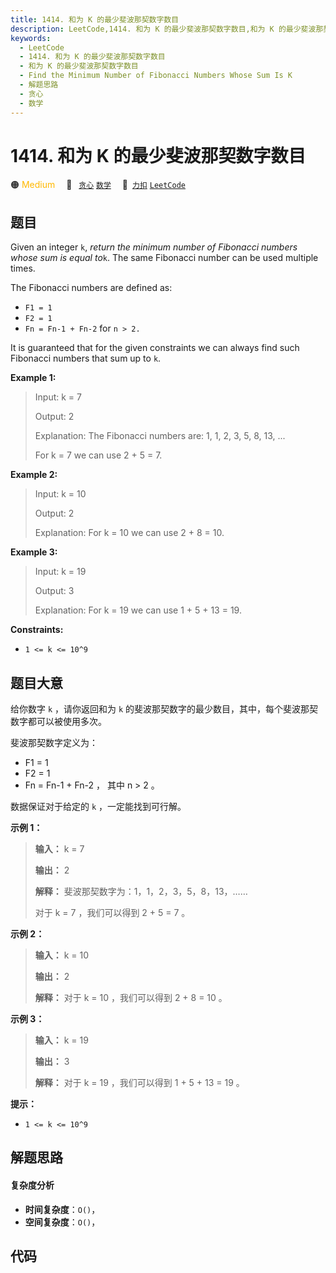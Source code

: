 ```yaml
---
title: 1414. 和为 K 的最少斐波那契数字数目
description: LeetCode,1414. 和为 K 的最少斐波那契数字数目,和为 K 的最少斐波那契数字数目,Find the Minimum Number of Fibonacci Numbers Whose Sum Is K,解题思路,贪心,数学
keywords:
  - LeetCode
  - 1414. 和为 K 的最少斐波那契数字数目
  - 和为 K 的最少斐波那契数字数目
  - Find the Minimum Number of Fibonacci Numbers Whose Sum Is K
  - 解题思路
  - 贪心
  - 数学
---
```


# 1414. 和为 K 的最少斐波那契数字数目

🟠 <font color=#ffb800>Medium</font>&emsp; 🔖&ensp; [`贪心`](/tag/greedy.md) [`数学`](/tag/math.md)&emsp; 🔗&ensp;[`力扣`](https://leetcode.cn/problems/find-the-minimum-number-of-fibonacci-numbers-whose-sum-is-k) [`LeetCode`](https://leetcode.com/problems/find-the-minimum-number-of-fibonacci-numbers-whose-sum-is-k)

## 题目

Given an integer `k`, _return the minimum number of Fibonacci numbers whose
sum is equal to_`k`. The same Fibonacci number can be used multiple times.

The Fibonacci numbers are defined as:

  * `F1 = 1`
  * `F2 = 1`
  * `Fn = Fn-1 + Fn-2` for `n > 2.`

It is guaranteed that for the given constraints we can always find such
Fibonacci numbers that sum up to `k`.



**Example 1:**

> Input: k = 7
> 
> Output: 2 
> 
> Explanation: The Fibonacci numbers are: 1, 1, 2, 3, 5, 8, 13, ... 
> 
> For k = 7 we can use 2 + 5 = 7.

**Example 2:**

> Input: k = 10
> 
> Output: 2 
> 
> Explanation: For k = 10 we can use 2 + 8 = 10.

**Example 3:**

> Input: k = 19
> 
> Output: 3 
> 
> Explanation: For k = 19 we can use 1 + 5 + 13 = 19.

**Constraints:**

  * `1 <= k <= 10^9`


## 题目大意

给你数字 `k` ，请你返回和为 `k` 的斐波那契数字的最少数目，其中，每个斐波那契数字都可以被使用多次。

斐波那契数字定义为：

  * F1 = 1
  * F2 = 1
  * Fn = Fn-1 \+ Fn-2 ， 其中 n > 2 。

数据保证对于给定的 `k` ，一定能找到可行解。



**示例 1：**

> 
> 
> 
> 
> 
> **输入：** k = 7
> 
> **输出：** 2 
> 
> **解释：** 斐波那契数字为：1，1，2，3，5，8，13，……
> 
> 对于 k = 7 ，我们可以得到 2 + 5 = 7 。

**示例 2：**

> 
> 
> 
> 
> 
> **输入：** k = 10
> 
> **输出：** 2 
> 
> **解释：** 对于 k = 10 ，我们可以得到 2 + 8 = 10 。
> 
> 

**示例 3：**

> 
> 
> 
> 
> 
> **输入：** k = 19
> 
> **输出：** 3 
> 
> **解释：** 对于 k = 19 ，我们可以得到 1 + 5 + 13 = 19 。
> 
> 



**提示：**

  * `1 <= k <= 10^9`


## 解题思路

#### 复杂度分析

- **时间复杂度**：`O()`，
- **空间复杂度**：`O()`，

## 代码

```javascript

```